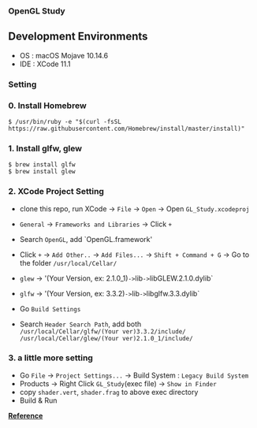 ### OpenGL Study  

## Development Environments  
- OS : macOS Mojave 10.14.6     
- IDE : XCode 11.1  

### Setting  
### 0. Install Homebrew  
`$ /usr/bin/ruby -e "$(curl -fsSL https://raw.githubusercontent.com/Homebrew/install/master/install)"`

### 1. Install glfw, glew
`$ brew install glfw`    
`$ brew install glew`

### 2. XCode Project Setting

  - clone this repo, run XCode -> `File` -> `Open` -> Open `GL_Study.xcodeproj`  
  - `General` -> `Frameworks and Libraries` -> Click `+`  
  - Search `OpenGL`, add `OpenGL.framework'  
  - Click `+` -> `Add Other..` -> `Add Files...` -> `Shift + Command + G` -> Go to the folder `/usr/local/Cellar/`  
  - `glew` -> '(Your Version, ex: 2.1.0_1)` -> `lib` -> `libGLEW.2.1.0.dylib` 
  - `glfw` -> '(Your Version, ex: 3.3.2)` -> `lib` -> `libglfw.3.3.dylib` 
  
  - Go `Build Settings`  
  - Search `Header Search Path`, add both   
  `/usr/local/Cellar/glfw/(Your ver)3.3.2/include/`  
  `/usr/local/Cellar/glew/(Your ver)2.1.0_1/include/`

### 3. a little more setting
  - Go `File` -> `Project Settings...` -> Build System : `Legacy Build System`  
  - Products -> Right Click `GL_Study`(exec file) -> `Show in Finder`  
  - copy `shader.vert`, `shader.frag` to above exec directory  
  - Build & Run  
  


[**Reference**](https://blog.naver.com/ross1573/221460518505)  
